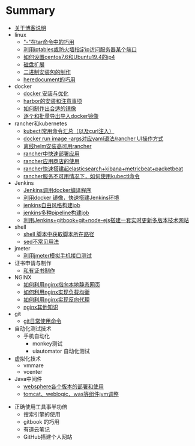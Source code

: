 # Summary
* [关于博客说明](README.md)
* linux
  * ["-"在tar命令中的巧用](linux/tar-deal.md)
  * [利用iptables或防火墙指定ip访问服务器某个端口](linux/limit_ip.md)
  * [如何设置centos7.6和Ubuntu19.4的ip4](linux/set_ip.md)
  * [磁盘扩展](linux/extend_disk.md)
  * [二进制安装包的制作]()
  * [heredocument的巧用]()
* docker
  * [docker 安装与优化](docker/docker-install.md)
  * [harbor的安装和注意事项](docker/harbor-install.md)
  * [如何制作出合适的镜像](docker/dockerfile-rule.md)
  * [逐个和批量导出导入docker镜像](docker/save_load_images.md)
* rancher和kubernetes
  *  [kubectl常用命令汇总（以及curl注入）](k8s/kubectl-user-instruction.md)
  *  [docker run image -args对应yaml语法/rancher UI操作方式](k8s/docker-run-and-k8s-command.md)
  *  [离线helm安装高可用rancher]()
  *  [rancher中快速部署应用]()
  *  [rancher应用商店的使用]()
  *  [rancher快速搭建起elasticsearch+kibana+metricbeat+packetbeat]()
  *  [rancher服务不可用情况下，如何使用kubectl命令]()
* Jenkins
  - [Jenkins调用docker编译程序](jenkins/jenkins-slave-for-docker.md)
  - [利用docker 镜像，快速搭建Jenkins环境](jenkins/install-jenkins.md)
  - [jenkins自由风格构建job]()
  - [jenkins多种pipeline构建job]()
  - [利用Jenkins+gitbook+git+node-ejs搭建一套实时更新多版本技术网站]()
* shell
  - [shell 脚本中获取脚本所在路径](shell/get_dir_in_shell.md)
  - [sed不常见用法]()
* jmeter
  - [利用jmeter模拟手机接口测试](jmeter/use_jmeter_test_app.md)
* 证书申请与制作
  - [私有证书制作]()
* NGINX
  - [如何利用nginx指向本地静态网页]()
  - [如何利用nginx实现负载均衡]()
  - [如何利用nginx实现反向代理]()
  - [nginx其他知识]()
* git
  - [git日常使用命令](git/git-use.md)
* 自动化测试技术
  - 手机自动化
    - monkey测试
    - uiautomator 自动化测试
* 虚拟化技术
  - vmmare 
  - vcenter
* Java中间件
  - [websphere各个版本的部署和使用]()
  - [tomcat、weblogic、was等组件jvm调整]()

- 正确使用工具事半功倍
  - 搜索引擎的使用
  - gitbook 的巧用
  - 有道云笔记
  - GitHub搭建个人网站
